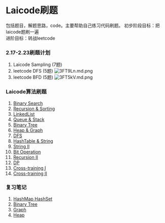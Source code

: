 # Laicode刷题

 包括题目，解题思路，code。主要帮助自己练习代码刷题。
 初步阶段目标：把laicode题刷一遍  
 进阶目标：转战leetcode

### 2.17-2.23刷题计划
1. Laicode Sampling (7题)
2. leetcode DFS (5题)
![3FT9Ln.md.png](https://s2.ax1x.com/2020/02/18/3FT9Ln.md.png)
1.  leetcode BFD (5题)
![3FT5kV.md.png](https://s2.ax1x.com/2020/02/18/3FT5kV.md.png)


### Laicode算法刷题
 1. [Binary Search](Algorithm/BinarySearch.md)
 2. [Recursion & Sorting](Algorithm/Recursion_Sorting.md)
 3. [LinkedList](Algorithm/LinkedList.md)
 4. [Queue & Stack](Algorithm/Queue_Stack.md)
 5. [Binary Tree](Algorithm/BinaryTree.md)
 6. [Heap & Graph](Algorithm/Heap_Graph.md)
 7. [DFS](Algorithm/DFS.md)
 8. [HashTable & String](Algorithm/HashTable_String.md)
 9. [String II](Algorithm/StringII.md)
 10. [Bit Operation](Algorithm/Bit.md)
 11. [Recursion II](Algorithm/Recursion%20II.md)
 12. [DP](Algorithm/DP.md)
 13. [Cross-training I](Algorithm/CrossTraining1.md)
 14. [Cross-training II](Algorithm/CrossTraining2.md)


### 复习笔记
1. [HashMap HashSet](Notes/Map_Set_Hash.md)
2. [Binary Tree](Notes/BinaryTree.md)
3. [Graph](Notes/Graph.md)
4. [Heap](Notes/Heap.md)
